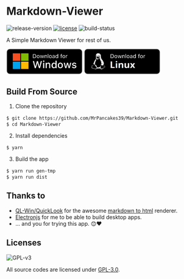 # Markdown-Viewer

![release-version](https://img.shields.io/github/v/release/MrPancakes39/Markdown-Viewer)
[![license](https://img.shields.io/github/license/MrPancakes39/Markdown-Viewer.svg)](https://www.gnu.org/licenses/gpl-3.0.en.html)
![build-status](https://img.shields.io/appveyor/build/MrPancakes39/markdown-viewer)

A Simple Markdown Viewer for rest of us.

<a href="https://github.com/MrPancakes39/Markdown-Viewer/releases/latest/download/markdown-viewer-win32.zip"><img alt="download-for-windows" src="https://raw.githubusercontent.com/MrPancakes39/Markdown-Viewer/main/assets/download-windows.png" width="200px"></a>
<a href="https://github.com/MrPancakes39/Markdown-Viewer/releases/latest/download/markdown-viewer-linux.tar.gz"><img alt="download-for-linux" src="https://raw.githubusercontent.com/MrPancakes39/Markdown-Viewer/main/assets/download-linux.png" width="200px"></a>

## Build From Source

1. Clone the repository
```
$ git clone https://github.com/MrPancakes39/Markdown-Viewer.git
$ cd Markdown-Viewer
```

2. Install dependencies
```
$ yarn
```

3. Build the app
```
$ yarn run gen-tmp
$ yarn run dist
```

## Thanks to

- [QL-Win/QuickLook](https://github.com/QL-Win/QuickLook) for the awesome [markdown to html](https://github.com/QL-Win/QuickLook/blob/master/QuickLook.Plugin/QuickLook.Plugin.MarkdownViewer/Resources/md2html.html) renderer.
- [Electronjs](https://www.electronjs.org/) for me to be able to build desktop apps.
- ... and you for trying this app. 😊❤

## Licenses

![GPL-v3](https://www.gnu.org/graphics/gplv3-127x51.png)

All source codes are licensed under [GPL-3.0](https://opensource.org/licenses/GPL-3.0).
